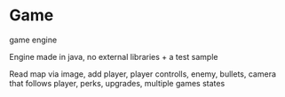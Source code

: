 # Game
game engine

Engine made in java, no external libraries + a test sample

Read map via image, add player, player controlls, enemy, bullets, camera that follows player,
perks, upgrades, multiple games states
